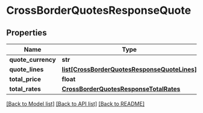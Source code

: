 # CrossBorderQuotesResponseQuote

## Properties
Name | Type | Description | Notes
------------ | ------------- | ------------- | -------------
**quote_currency** | **str** |  | [optional] 
**quote_lines** | [**list[CrossBorderQuotesResponseQuoteLines]**](CrossBorderQuotesResponseQuoteLines.md) |  | [optional] 
**total_price** | **float** |  | [optional] 
**total_rates** | [**CrossBorderQuotesResponseTotalRates**](CrossBorderQuotesResponseTotalRates.md) |  | [optional] 

[[Back to Model list]](../README.md#documentation-for-models) [[Back to API list]](../README.md#documentation-for-api-endpoints) [[Back to README]](../README.md)


